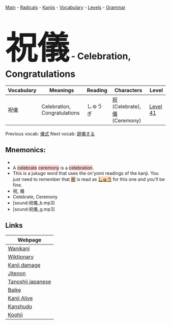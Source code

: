 <style> bigfont {font-size: 100px}</style>
[Main](../README.md) -
[Radicals](../radicals.md) -
[Kanjis](../kanjis.md) -
[Vocabulary](../vocabulary.md) -
[Levels](../levels.md) -
[Grammar](../grammar.md)
# <bigfont> 祝儀</bigfont> - Celebration, Congratulations 

| Vocabulary | Meanings | Reading | Characters | Level |
| --- | --- | --- | --- | --- |
| 祝儀 | Celebration, Congratulations | しゅうぎ |  [祝](../kanjis/祝.md) (Celebrate), [儀](../kanjis/儀.md) (Ceremony) | [Level 41](../levels/wk_level41.md) |

Previous vocab: [儀式](儀式.md) Next vocab: [辞儀する](辞儀する.md) 

## Mnemonics:

* 
* A <span style="background-color:#ffcccb"> celebrate</span> <span style="background-color:#ffcccb"> ceremony</span> is a <span style="background-color:#ffcccb"> celebration</span>.
* This is a jukugo word that uses the on'yomi readings of the kanji. You just need to remember that <span style="background-color:#fed8b1"> [祝](https://jisho.org/search/祝)</span> is read as <span style="background-color:#fed8b1"> [しゅう](https://jisho.org/search/しゅう)</span> for this one and you'll be fine.
* 祝, 儀
* Celebrate, Ceremony
* [sound:祝儀_b.mp3]
* [sound:祝儀_g.mp3]


## Links 

| Webpage |
| --- |
| [Wanikani          ](https://www.wanikani.com/kanji/祝儀) |
| [Wiktionary        ](https://en.wiktionary.org/wiki/祝儀) |
| [Kanji damage      ](http://www.kanjidamage.com/kanji/search?utf8=✓&q=祝儀) |
| [Jitenon           ](https://jitenon.com/kanji/祝儀) |
| [Tanoshii japanese ](https://www.tanoshiijapanese.com/dictionary/kanji.cfm?k=祝儀) |
| [Baike             ](https://baike.baidu.com/item/祝儀) |
| [Kanji Alive       ](https://app.kanjialive.com/祝儀) |
| [Kanshudo          ](https://www.kanshudo.com/searchmn?q=祝儀) |
| [Koohii            ](https://kanji.koohii.com/study/kanji/祝儀) |
